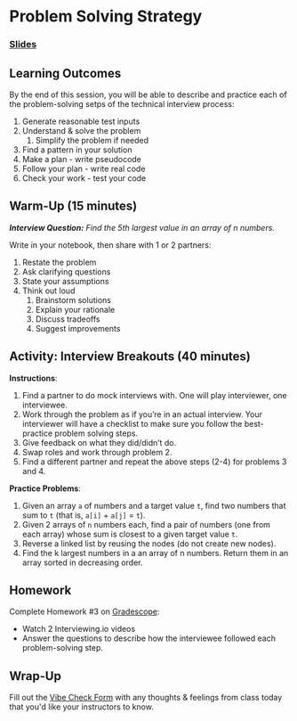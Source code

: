 # Problem Solving Strategy

### [Slides](https://docs.google.com/presentation/d/10QktdpcIb2veHfELkI_JfE3fWqNwk2laJbmjeknlSPw/edit?usp=sharing)

## Learning Outcomes

By the end of this session, you will be able to describe and practice each of the problem-solving setps of the technical interview process:

1. Generate reasonable test inputs
1. Understand & solve the problem
    1. Simplify the problem if needed
1. Find a pattern in your solution
1. Make a plan - write pseudocode
1. Follow your plan - write real code
1. Check your work - test your code

## Warm-Up (15 minutes)

_**Interview Question:** Find the 5th largest value in an array of n numbers._

Write in your notebook, then share with 1 or 2 partners:

1. Restate the problem
1. Ask clarifying questions
1. State your assumptions
1. Think out loud
    1. Brainstorm solutions
    1. Explain your rationale
    1. Discuss tradeoffs
    1. Suggest improvements

## Activity: Interview Breakouts (40 minutes)

**Instructions**:

1. Find a partner to do mock interviews with. One will play interviewer, one interviewee.
1. Work through the problem as if you’re in an actual interview. Your interviewer will have a checklist to make sure you follow the best-practice problem solving steps.
1. Give feedback on what they did/didn’t do.
1. Swap roles and work through problem 2.
1. Find a different partner and repeat the above steps (2-4) for problems 3 and 4.

**Practice Problems**:

1. Given an array `a` of numbers and a target value `t`, find two numbers that sum to `t` (that is, `a[i]` + `a[j]` = `t`).
1. Given 2 arrays of `n` numbers each, find a pair of numbers (one from each array) whose sum is closest to a given target value `t`.
1. Reverse a linked list by reusing the nodes (do not create new nodes).
1. Find the k largest numbers in a an array of n numbers. Return them in an array sorted in decreasing order.

## Homework

Complete Homework #3 on [Gradescope](https://gradescope.com):
- Watch 2 Interviewing.io videos
- Answer the questions to describe how the interviewee followed each problem-solving step.

## Wrap-Up

Fill out the [Vibe Check Form](https://forms.gle/3tCpS457XudkypmSA) with any thoughts & feelings from class today that you'd like your instructors to know.